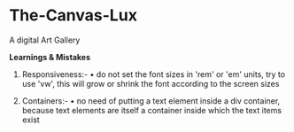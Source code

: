# The-Canvas-Lux
A digital Art Gallery


<strong>Learnings & Mistakes</strong>
1. Responsiveness:-
   • do not set the font sizes in 'rem' or 'em' units, try to use 'vw', this will grow or shrink the font according to the screen sizes

2. Containers:-
   • no need of putting a text element inside a div container, because text elements are itself a container inside which the text items exist
